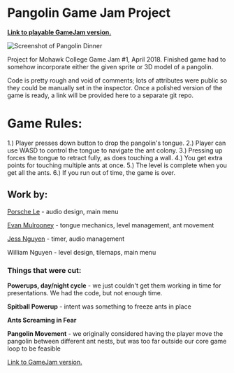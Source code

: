 # Pangolin Game Jam Project

**[Link to playable GameJam version.](https://dog-eared.github.io/Pangolin_WebGL/Pangolin_WebGL/)**

![Screenshot of Pangolin Dinner](https://raw.githubusercontent.com/dog-eared/PangolinGameJam/Screenshot.png)

Project for Mohawk College Game Jam #1, April 2018. Finished game had to somehow incorporate either the given sprite or 3D model of a pangolin. 

Code is pretty rough and void of comments; lots of attributes were public so they could be manually set in the inspector. Once a polished version of the game is ready, a link will be provided here to a separate git repo.

# Game Rules:
1.) Player presses down button to drop the pangolin's tongue.
2.) Player can use WASD to control the tongue to navigate the ant colony.
3.) Pressing up forces the tongue to retract fully, as does touching a wall.
4.) You get extra points for touching multiple ants at once.
5.) The level is complete when you get all the ants.
6.) If you run out of time, the game is over.


## Work by:

[Porsche Le](https://github.com/PorscheLe7) - audio design, main menu

[Evan Mulrooney](https://dog-eared.github.io) - tongue mechanics, level management, ant movement 

[Jess Nguyen](https://github.com/Jess-Nguy) - timer, audio management

William Nguyen - level design, tilemaps, main menu 

### Things that were cut:

**Powerups, day/night cycle** - we just couldn't get them working in time for presentations. We had the code, but not enough time.

**Spitball Powerup** - intent was something to freeze ants in place

**Ants Screaming in Fear** 

**Pangolin Movement** - we originally considered having the player move the pangolin between different ant nests, but was too far outside our core game loop to be feasible

[Link to GameJam version.](https://dog-eared.github.io/Pangolin_WebGL/)

